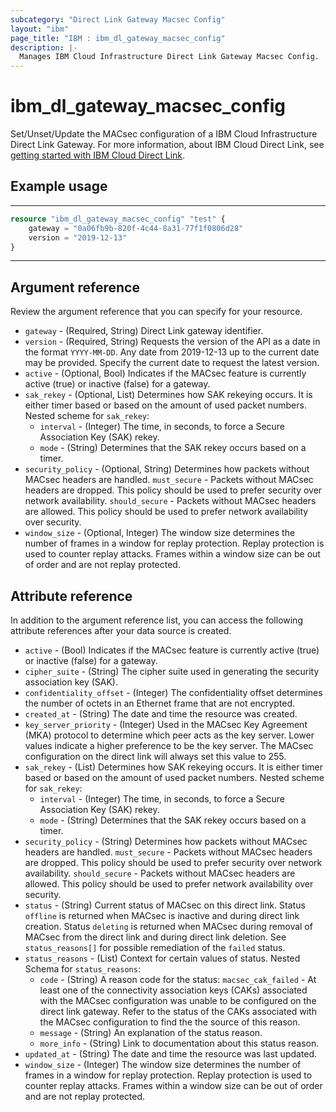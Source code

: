 ```yaml
---
subcategory: "Direct Link Gateway Macsec Config"
layout: "ibm"
page_title: "IBM : ibm_dl_gateway_macsec_config"
description: |-
  Manages IBM Cloud Infrastructure Direct Link Gateway Macsec Config.
---
```


# ibm_dl_gateway_macsec_config

Set/Unset/Update the MACsec configuration of a IBM Cloud Infrastructure Direct Link Gateway. For more information, about IBM Cloud Direct Link, see [getting started with IBM Cloud Direct Link](https://cloud.ibm.com/docs/dl?topic=dl-get-started-with-ibm-cloud-dl).


## Example usage

---
```terraform
resource "ibm_dl_gateway_macsec_config" "test" {
    gateway = "0a06fb9b-820f-4c44-8a31-77f1f0806d28"
    version = "2019-12-13"
}
```
---
## Argument reference
Review the argument reference that you can specify for your resource. 

- `gateway` - (Required, String) Direct Link gateway identifier.
- `version` - (Required, String) Requests the version of the API as a date in the format `YYYY-MM-DD`. Any date from 2019-12-13 up to the current date may be provided. Specify the current date to request the latest version.
- `active` - (Optional, Bool) Indicates if the MACsec feature is currently active (true) or inactive (false) for a gateway.
- `sak_rekey` - (Optional, List) Determines how SAK rekeying occurs. It is either timer based or based on the amount of used packet numbers.
    Nested scheme for `sak_rekey`:
    - `interval` - (Integer) The time, in seconds, to force a Secure Association Key (SAK) rekey.
    - `mode` - (String) Determines that the SAK rekey occurs based on a timer.
 - `security_policy` - (Optional, String) Determines how packets without MACsec headers are handled. `must_secure` - Packets without MACsec headers are dropped. This policy should be used to prefer security over network availability. `should_secure` - Packets without MACsec headers are allowed. This policy should be used to prefer network availability over security.
 - `window_size` - (Optional, Integer) The window size determines the number of frames in a window for replay protection. Replay protection is used to counter replay attacks. Frames within a window size can be out of order and are not replay protected.

## Attribute reference
In addition to the argument reference list, you can access the following attribute references after your data source is created.

- `active` - (Bool) Indicates if the MACsec feature is currently active (true) or inactive (false) for a gateway.
- `cipher_suite` - (String) The cipher suite used in generating the security association key (SAK).
- `confidentiality_offset` - (Integer) The confidentiality offset determines the number of octets in an Ethernet frame that are not encrypted.
- `created_at` - (String) The date and time the resource was created.
- `key_server_priority` - (Integer) Used in the MACsec Key Agreement (MKA) protocol to determine which peer acts as the key server. Lower values indicate a higher preference to be the key server. The MACsec configuration on the direct link will always set this value to 255.
- `sak_rekey` - (List) Determines how SAK rekeying occurs. It is either timer based or based on the amount of used packet numbers.
    Nested scheme for `sak_rekey`:
    - `interval` - (Integer) The time, in seconds, to force a Secure Association Key (SAK) rekey.
    - `mode` - (String) Determines that the SAK rekey occurs based on a timer.
- `security_policy` - (String) Determines how packets without MACsec headers are handled. `must_secure` - Packets without MACsec headers are dropped. This policy should be used to prefer security over network availability. `should_secure` - Packets without MACsec headers are allowed. This policy should be used to prefer network availability over security.
- `status` - (String) Current status of MACsec on this direct link. Status `offline` is returned when MACsec is inactive and during direct link creation. Status `deleting` is returned when MACsec during removal of MACsec from the direct link and during direct link deletion. See `status_reasons[]` for possible remediation of the `failed` status.
- `status_reasons` - (List) Context for certain values of status.
    Nested Schema for `status_reasons`:
    - `code` - (String) A reason code for the status: `macsec_cak_failed` -  At least one of the connectivity association keys (CAKs) associated with the MACsec configuration was unable to be configured on the direct link gateway. Refer to the status of the CAKs associated with the MACsec configuration to find the the source of this reason.
    - `message` - (String) An explanation of the status reason.
    - `more_info` - (String) Link to documentation about this status reason.
- `updated_at` - (String) The date and time the resource was last updated.
- `window_size` - (Integer) The window size determines the number of frames in a window for replay protection. Replay protection is used to counter replay attacks. Frames within a window size can be out of order and are not replay protected.